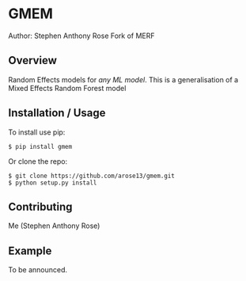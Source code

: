 GMEM
===============================

Author: Stephen Anthony Rose
Fork of MERF

Overview
--------

Random Effects models for _any ML model_.
This is a generalisation of a Mixed Effects Random Forest model

Installation / Usage
--------------------

To install use pip:

    $ pip install gmem


Or clone the repo:

    $ git clone https://github.com/arose13/gmem.git
    $ python setup.py install
    
Contributing
------------

Me (Stephen Anthony Rose)

Example
-------

To be announced.